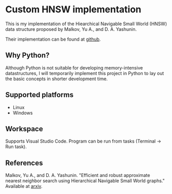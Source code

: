 # Custom HNSW implementation
This is my implementation of the Hiearchical Navigable Small World (HNSW) data structure proposed by Malkov, Yu A., and D. A. Yashunin.

Their implementation can be found at [github](https://github.com/nmslib/hnswlib).

## Why Python?
Although Python is not suitable for developing memory-intensive datastructures, I will temporarily implement this project in Python to lay out the basic concepts in shorter development time.

## Supported platforms
- Linux
- Windows

## Workspace
Supports Visual Studio Code. Program can be run from tasks (Terminal -> Run task).

## References
Malkov, Yu A., and D. A. Yashunin. "Efficient and robust approximate nearest neighbor search using Hierarchical Navigable Small World graphs." Available at [arxiv](https://arxiv.org/abs/1603.09320).
